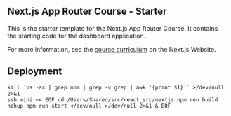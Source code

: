 ## Next.js App Router Course - Starter

This is the starter template for the Next.js App Router Course. It contains the starting code for the dashboard application.

For more information, see the [course curriculum](https://nextjs.org/learn) on the Next.js Website.

## Deployment
``kill `ps -ax | grep npm | grep -v grep | awk '{print $1}'` >/dev/null 2>&1``   
`ssh mini << EOF
cd /Users/Shared/src/react_src/nextjs
npm run build
nohup npm run start </dev/null >/dev/null 2>&1 &
EOF`
